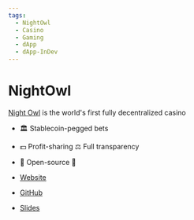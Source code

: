 ```yaml
---
tags:
  - NightOwl
  - Casino
  - Gaming
  - dApp
  - dApp-InDev
---
```


# NightOwl

[Night Owl](https://www.nightowlcasino.io/) is the world's first fully decentralized casino

- 🏛️ Stablecoin-pegged bets
- 💵 Profit-sharing ⚖️ Full transparency
- 🔬 Open-source 👀

- [Website](https://nightowlcasino.io/)
- [GitHub](https://github.com/nightowlcasino)
- [Slides](../events/pdf/Night_Owl_-_Ergo_Hack_lll_Presentation_Final.pdf)
